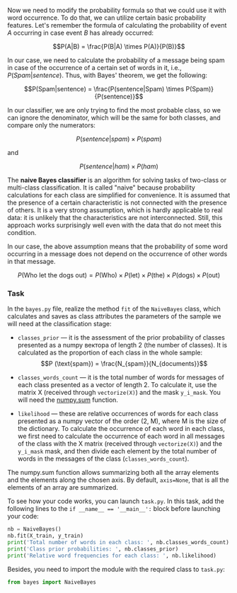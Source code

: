 Now we need to modify the probability formula so that we could use it with word occurrence.
To do that, we can utilize certain basic probability features. Let's remember the formula
of calculating the probability of event $A$ occurring in case event $B$ has already occurred:


$$P(A|B) = \frac{P(B|A) \times P(A)}{P(B)}$$

In our case, we need to calculate the probability of a message being spam in case of the occurrence of a certain set of words in it, i.e.,
$P(Spam|sentence)$. Thus, with Bayes' theorem, we get the following:

$$P(Spam|sentence) = \frac{P(sentence|Spam) \times P(Spam)}{P(sentence)}$$

In our classifier, we are only trying to find the most probable class, so we can ignore
the denominator, which will be the same for both classes, and compare only the numerators:


$$P(sentence|spam) \times P(spam)$$

and

$$P(sentence|ham) \times P(ham)$$

The **naive Bayes classifier** is an algorithm for solving tasks of two-class or multi-class classification.
It is called "naive" because probability calculations for each class are simplified 
for convenience. It is assumed that the presence of a certain characteristic is not connected with the
presence of others. It is a very strong assumption, which is hardly applicable to
real data: it is unlikely that the characteristics are not interconnected. Still, this approach
works surprisingly well even with the data that do not meet this
condition.

In our case, the above assumption means that the probability of some word occurring in a message
does not depend on the occurrence of other words in that message.

$$P(\text{Who let the dogs out}) = P(\text{Who}) \times P(\text{let}) \times P(\text{the}) \times P(\text{dogs}) \times P(\text{out})$$


### Task

In the `bayes.py` file, realize the method `fit` of the `NaiveBayes` class,
which calculates and saves as class attributes the parameters of the sample we will need
at the classification stage:
- `classes_prior`&nbsp;— it is the assessment of the prior probability of classes presented as a numpy вектора of length 2 
(the number of classes). It is calculated as the proportion of each class in the whole sample:
  $$P (\text{spam}) = \frac{N_{spam}}{N_{documents}}$$

- `classes_words_count`&nbsp;— it is the total number of words for messages of each class
  presented as a vector of length 2. To calculate it, use the matrix X (received through `vectorize(X)`) 
  and the mask `y_i_mask`. You will need the [numpy.sum](https://numpy.org/doc/stable/reference/generated/numpy.sum.html) function.
- `likelihood`&nbsp;— these are relative occurrences of words for each class presented as a numpy vector
  of the order (2, M), where M is the size of the dictionary. To calculate the occurrence of each
  word in each class, we first need to calculate the occurrence of each word in all messages of the class
  with the X matrix (received through `vectorize(X)`) and the 
  `y_i_mask` mask, and then divide each element by the total number of words in the messages of the class 
  (`classes_words_count`).
  
<div class="hint">
The numpy.sum function allows summarizing both all the array elements and
the elements along the chosen axis. By default, <code>axis=None</code>, that is all the elements of an array are summarized.</div>

To see how your code works, you can launch `task.py`.
In this task, add the following lines to the `if __name__ == '__main__':` block before launching
your code:
```python
nb = NaiveBayes()
nb.fit(X_train, y_train)
print('Total number of words in each class: ', nb.classes_words_count)
print('Class prior probabilities: ', nb.classes_prior)
print('Relative word frequencies for each class: ', nb.likelihood)
```
Besides, you need to import the module with the required class to `task.py`:
```python
from bayes import NaiveBayes
```
